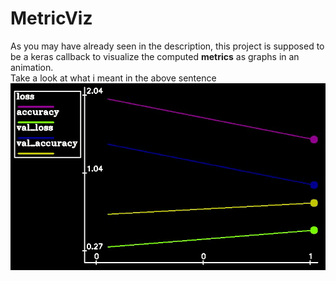 # MetricViz
As you may have already seen in the description, this project is supposed to be a keras callback to visualize the computed **metrics** as graphs in an animation. <br />
Take a look at what i meant in the above sentence <br />
![Game Process](https://github.com/Moeed1mdnzh/MetricViz/blob/master/assests/video_test.gif)
